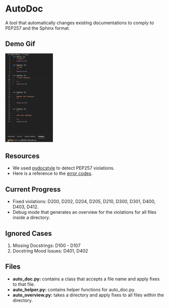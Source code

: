 # AutoDoc
A tool that automatically changes existing documentations to comply to PEP257 and the Sphinx format.

## Demo Gif
<img src="https://github.com/ryandeng32/autoDoc/blob/main/assets/autoDoc.gif" width="30%" height="30%"/>

## Resources
* We used [pydocstyle](https://pypi.org/project/pydocstyle/) to detect PEP257 violations.
* Here is a reference to the [error codes](http://www.pydocstyle.org/en/2.1.1/error_codes.html).

## Current Progress
* Fixed violations: D200, D202, D204, D205, D210, D300, D301, D400, D403, D412.
* Debug mode that generates an overview for the violations for all files inside a directory. 

## Ignored Cases
1. Missing Docstrings: D100 - D107
2. Docstring Mood Issues: D401, D402

## Files
* **auto_doc.py:** contains a class that accepts a file name and apply fixes to that file. 
* **auto_helper.py:** contains helper functions for auto_doc.py.
* **auto_overview.py:** takes a directory and apply fixes to all files within the directory. 

